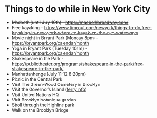 # Things to do while in New York City

- ~~Macbeth (until July 10th) - https://macbethbroadway.com/~~
- Free kayaking - https://www.timeout.com/newyork/things-to-do/free-kayaking-in-new-york-where-to-kayak-on-the-nyc-waterways
- Movie night in Bryant Park (Monday 8pm) - https://bryantpark.org/calendar/month
- Yoga in Bryant Park (Tuesday 10am) - https://bryantpark.org/calendar/month
- Shakespeare in the Park - https://publictheater.org/programs/shakespeare-in-the-park/free-shakespeare-in-the-park/
- Manhattanhenge (July 11-12 8:20pm)
- Picnic in the Central Park
- Visit The Green-Wood Cemetery in Brooklyn
- Visit the Governor’s Island ([ferry info](https://www.govisland.com/visit-the-island/reopening-updates))
- Visit United Nations HQ
- Visit Brooklyn botanique garden
- Stroll through the Highline park
- Walk on the Brooklyn Bridge
